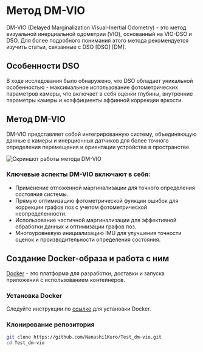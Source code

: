 # Метод DM-VIO

DM-VIO (Delayed Marginalization Visual-Inertial Odometry) - это метод визуальной инерциальной одометрии (VIO), основанный на VIO-DSO и DSO. Для более подробного понимания этого метода рекомендуется изучить статьи, связанные с DSO [DSO] [DM].

## Особенности DSO

В ходе исследования было обнаружено, что DSO обладает уникальной особенностью - максимальное использование фотометрических параметров камеры, что включает в себя оценки глубины, внутренние параметры камеры и коэффициенты аффинной коррекции яркости.

## Метод DM-VIO

DM-VIO представляет собой интегрированную систему, объединяющую данные с камеры и инерционных датчиков для более точного определения перемещения и ориентации устройства в пространстве.

![Скриншот работы метода DM-VIO](images/fg1.png)

### Ключевые аспекты DM-VIO включают в себя:

- Применение отложенной маргинализации для точного определения состояния системы.
- Прямую оптимизацию фотометрической функции ошибок для коррекции графов поз с учетом фотометрической неопределенности.
- Использование частичной маргинализации для эффективной обработки данных и оптимизации графов поз.
- Многоуровневую инициализацию IMU для улучшения точности оценок и производительности определения состояния.

## Создание Docker-образа и работа с ним

[Docker](https://www.docker.com/) - это платформа для разработки, доставки и запуска приложений с использованием контейнеров. 

### Установка Docker

Следуйте инструкции по [ссылке](https://docs.docker.com/get-docker/) для установки Docker.

### Клонирование репозитория

```bash
git clone https://github.com/Nanashi1Kuro/Test_dm-vio.git
cd Test_dm-vio
